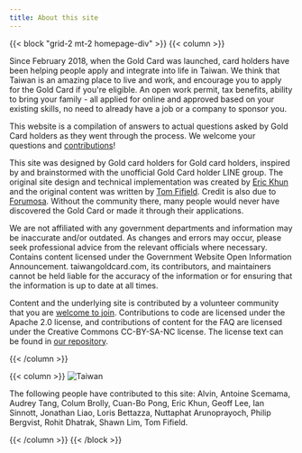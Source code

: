 ```yaml
---
title: About this site
---
```

{{< block "grid-2 mt-2 homepage-div" >}}
{{< column >}}

Since February 2018, when the Gold Card was launched, card holders have been helping people apply
and integrate into life in Taiwan. We think that Taiwan is an amazing place to live and work, and
encourage you to apply for the Gold Card if you're eligible. An open work permit, tax benefits,
ability to bring your family - all applied for online and approved based on your existing skills,
no need to already have a job or a company to sponsor you.

This website is a compilation of answers to actual questions asked by Gold Card holders as they
went through the process. We welcome your questions and
[contributions](https://github.com/taiwangoldcard/website)!

This site was designed by Gold card holders for Gold card holders, inspired by and brainstormed
with the unofficial Gold Card holder LINE group. The original site design
and technical implementation was created by [Eric Khun](https://twitter.com/eric_khun) and the original
content was written by [Tom Fifield](https://twitter.com/tomfifield). Credit is also due to
[Forumosa](https://tw.forumosa.com/t/employment-gold-card-for-some-foreigners). Without the
community there, many people would never have discovered the Gold Card or made it through their
applications.

We are not affiliated with any government departments and information may be inaccurate and/or outdated. As
changes and errors may occur, please seek professional advice from the relevant officials where necessary.
Contains content licensed under the Government Website Open Information Announcement.
taiwangoldcard.com, its contributors, and maintainers cannot be held liable for the accuracy of the information
or for ensuring that the information is up to date at all times.

Content and the underlying site is contributed by a volunteer community that you are
[welcome to join](https://github.com/taiwangoldcard/website). Contributions to code are licensed under
the Apache 2.0 license, and contributions of content for the FAQ are licensed under the Creative Commons
CC-BY-SA-NC license. The license text can be found in
[our repository](https://github.com/taiwangoldcard/website/blob/master/LICENSE.md).

{{< /column >}}

{{< column >}}
![Taiwan](/images/taiwan-unsplash.jpeg)

The following people have contributed to this site: Alvin, Antoine Scemama, Audrey Tang, Colum Brolly, Cuan-Bo Pong, Eric Khun, Geoff Lee, Ian Sinnott, Jonathan Liao, Loris Bettazza, Nuttaphat Arunoprayoch, Philip Bergvist, Rohit Dhatrak, Shawn Lim, Tom Fifield.

{{< /column >}}
{{< /block >}}